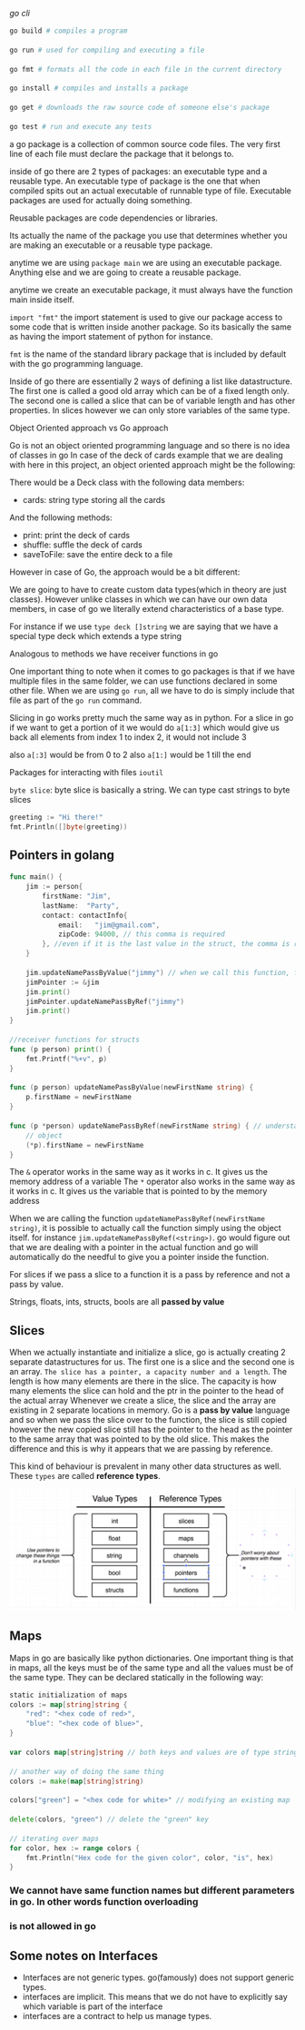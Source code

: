 _go cli_

```bash
go build # compiles a program

go run # used for compiling and executing a file

go fmt # formats all the code in each file in the current directory

go install # compiles and installs a package

go get # downloads the raw source code of someone else's package

go test # run and execute any tests
```

a go package is a collection of common source code files. The very first line of each file must declare the package that it belongs to.

inside of go there are 2 types of packages: an executable type and a reusable type.
An executable type of package is the one that when compiled spits out an actual executable of runnable type of file. Executable packages are used for actually doing something.

Reusable packages are code dependencies or libraries.

Its actually the name of the package you use that determines whether you are making an executable or a reusable type package.

anytime we are using `package main` we are using an executable package. Anything else and we are going to create a reusable package.

anytime we create an executable package, it must always have the function main inside itself.

`import "fmt"`
the import statement is used to give our package access to some code that is written inside another package. So its basically the same as having the import statement of python for instance.

`fmt` is the name of the standard library package that is included by default with the go programming language.

Inside of go there are essentially 2 ways of defining a list like datastructure. The first one is called a good old array which can be of a fixed length only.
The second one is called a slice that can be of variable length and has other properties. In slices however we can only store variables of the same type.

Object Oriented approach vs Go approach

Go is not an object oriented programming language and so there is no idea of classes in go
In case of the deck of cards example that we are dealing with here in this project, an object oriented approach might be the following:

There would be a Deck class with the following data members:

- cards: string type storing all the cards

And the following methods:

- print: print the deck of cards
- shuffle: suffle the deck of cards
- saveToFile: save the entire deck to a file

However in case of Go, the approach would be a bit different:

We are going to have to create custom data types(which in theory are just classes). However unlike classes in which we can have our own data members, in case of go we literally extend characteristics of a base type.

For instance if we use `type deck []string` we are saying that we have a special type deck which extends a type string

Analogous to methods we have receiver functions in go

One important thing to note when it comes to go packages is that if we have multiple files in the same folder, we can use functions declared in some other file. When we are using `go run`, all we have to do is simply include that file as part of the `go run` command.

Slicing in go works pretty much the same way as in python.
For a slice in go if we want to get a portion of it
we would do `a[1:3]` which would give us back all elements from index 1 to index 2, it would not include 3

also `a[:3]` would be from 0 to 2
also `a[1:]` would be 1 till the end

Packages for interacting with files `ioutil`

`byte slice`: byte slice is basically a string.
We can type cast strings to byte slices

```go
greeting := "Hi there!"
fmt.Println([]byte(greeting))
```

## Pointers in golang

```go
func main() {
    jim := person{
		firstName: "Jim",
		lastName:  "Party",
		contact: contactInfo{
			email:   "jim@gmail.com",
			zipCode: 94000, // this comma is required
		}, //even if it is the last value in the struct, the comma is required
	}

	jim.updateNamePassByValue("jimmy") // when we call this function, from the struct actually its a pass by value
	jimPointer := &jim
	jim.print()
	jimPointer.updateNamePassByRef("jimmy")
	jim.print()
}

//receiver functions for structs
func (p person) print() {
	fmt.Printf("%+v", p)
}

func (p person) updateNamePassByValue(newFirstName string) {
	p.firstName = newFirstName
}

func (p *person) updateNamePassByRef(newFirstName string) { // understand that p is here a pointer type
    // object
	(*p).firstName = newFirstName
}
```

The `&` operator works in the same way as it works in c. It gives us the memory address of a variable
The `*` operator also works in the same way as it works in c. It gives us the variable that is pointed to by the memory address

When we are calling the function `updateNamePassByRef(newFirstName string)`, it is possible to actually
call the function simply using the object itself. for instance `jim.updateNamePassByRef(<string>)`. go
would figure out that we are dealing with a pointer in the actual function and go will automatically
do the needful to give you a pointer inside the function.

For slices if we pass a slice to a function it is a pass by reference and not a pass by value.

Strings, floats, ints, structs, bools are all **passed by value**

## Slices

When we actually instantiate and initialize a slice, go is actually creating 2 separate datastructures for us. The first one is a slice and the second one is an array.
`The slice has a pointer, a capacity number and a length`. The length is how many elements are there in the slice. The capacity is how many elements the slice can hold and the ptr in the pointer to the head of the actual array
Whenever we create a slice, the slice and the array are existing in 2 separate locations in memory. Go is a **pass by value** language and so when we pass the slice over to the function, the slice is still copied however the new copied slice still has the pointer to the head as the pointer to the same array that was pointed to by the old slice. This makes the difference and this is why it appears that we are passing by reference.

This kind of behaviour is prevalent in many other data structures as well. These `types` are called **reference types**.

![value types and reference types](https://raw.githubusercontent.com/RiflerRick/golang/master/static/Screenshot%20from%202019-03-31%2021-11-25.png)

## Maps

Maps in go are basically like python dictionaries. One important thing is that in maps, all the keys must be of the same type and all the values must be of the same type.
They can be declared statically in the following way:

```go
static initialization of maps
colors := map[string]string {
    "red": "<hex code of red>",
    "blue": "<hex code of blue>",
}

var colors map[string]string // both keys and values are of type string

// another way of doing the same thing
colors := make(map[string]string)

colors["green"] = "<hex code for white>" // modifying an existing map

delete(colors, "green") // delete the "green" key

// iterating over maps
for color, hex := range colors {
    fmt.Println("Hex code for the given color", color, "is", hex)
}

```

### We cannot have same function names but different parameters in go. In other words function overloading

### is not allowed in go

## Some notes on Interfaces

- Interfaces are not generic types. go(famously) does not support generic types.
- interfaces are implicit. This means that we do not have to explicitly say which variable is part of the interface
- interfaces are a contract to help us manage types.
